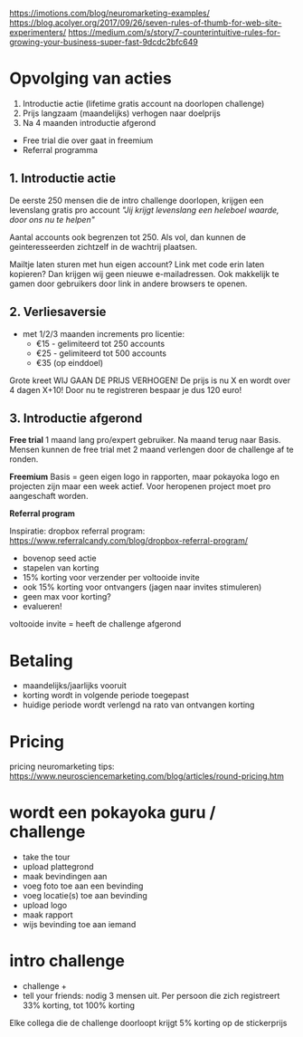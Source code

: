 https://imotions.com/blog/neuromarketing-examples/
https://blog.acolyer.org/2017/09/26/seven-rules-of-thumb-for-web-site-experimenters/
https://medium.com/s/story/7-counterintuitive-rules-for-growing-your-business-super-fast-9dcdc2bfc649

# Opvolging van acties

1. Introductie actie (lifetime gratis account na doorlopen challenge)
2. Prijs langzaam (maandelijks) verhogen naar doelprijs
3. Na 4 maanden introductie afgerond

- Free trial die over gaat in freemium
- Referral programma

## 1. Introductie actie

De eerste 250 mensen die de intro challenge doorlopen, krijgen een levenslang gratis pro account
_"Jij krijgt levenslang een heleboel waarde, door ons nu te helpen"_

Aantal accounts ook begrenzen tot 250. Als vol, dan kunnen de geinteresseerden zichtzelf in de wachtrij plaatsen.

Mailtje laten sturen met hun eigen account? Link met code erin laten kopieren? Dan krijgen wij geen nieuwe e-mailadressen. Ook makkelijk te gamen door gebruikers door link in andere browsers te openen.

## 2. Verliesaversie

- met 1/2/3 maanden increments pro licentie:
  - €15 - gelimiteerd tot 250 accounts
  - €25 - gelimiteerd tot 500 accounts
  - €35 (op einddoel)

Grote kreet WIJ GAAN DE PRIJS VERHOGEN!
De prijs is nu X en wordt over 4 dagen X+10! Door nu te registreren bespaar je dus 120 euro!

## 3. Introductie afgerond

**Free trial**
1 maand lang pro/expert gebruiker. Na maand terug naar Basis. Mensen kunnen de free trial met 2 maand verlengen door de challenge af te ronden.

**Freemium**
Basis = geen eigen logo in rapporten, maar pokayoka logo en projecten zijn maar een week actief. Voor heropenen project moet pro aangeschaft worden.

**Referral program**

Inspiratie: dropbox referral program: https://www.referralcandy.com/blog/dropbox-referral-program/

- bovenop seed actie
- stapelen van korting
- 15% korting voor verzender per voltooide invite
- ook 15% korting voor ontvangers (jagen naar invites stimuleren)
- geen max voor korting?
- evalueren!

voltooide invite = heeft de challenge afgerond

# Betaling

- maandelijks/jaarlijks vooruit
- korting wordt in volgende periode toegepast
- huidige periode wordt verlengd na rato van ontvangen korting

# Pricing

pricing neuromarketing tips: https://www.neurosciencemarketing.com/blog/articles/round-pricing.htm

# wordt een pokayoka guru / challenge

- take the tour
- upload plattegrond
- maak bevindingen aan
- voeg foto toe aan een bevinding
- voeg locatie(s) toe aan bevinding
- upload logo
- maak rapport
- wijs bevinding toe aan iemand

# intro challenge

- challenge +
- tell your friends: nodig 3 mensen uit. Per persoon die zich registreert 33% korting, tot 100% korting

Elke collega die de challenge doorloopt krijgt 5% korting op de stickerprijs
